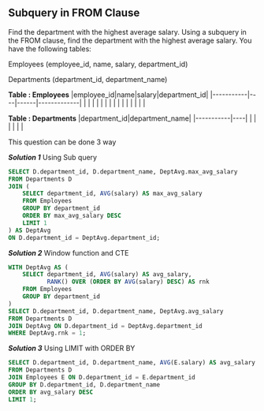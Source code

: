 ## Subquery in FROM Clause
Find the department with the highest average salary.
Using a subquery in the FROM clause, find the department with the highest average salary. You have the following tables:

Employees (employee_id, name, salary, department_id)

Departments (department_id, department_name)

**Table : Employees**
|employee_id|name|salary|department_id|
|-----------|----|------|-------------|
|           |    |      |             |
|           |    |      |             |
|           |    |      |             |

**Table : Departments**
|department_id|department_name|
|-----------|----|
|           |    |
|           |    |


This question can be done 3 way

***Solution 1***
Using Sub query
```sql
SELECT D.department_id, D.department_name, DeptAvg.max_avg_salary
FROM Departments D
JOIN (
    SELECT department_id, AVG(salary) AS max_avg_salary
    FROM Employees
    GROUP BY department_id
    ORDER BY max_avg_salary DESC
    LIMIT 1
) AS DeptAvg
ON D.department_id = DeptAvg.department_id;
```
***Solution 2***
Window function and CTE
```sql
WITH DeptAvg AS (
    SELECT department_id, AVG(salary) AS avg_salary,
           RANK() OVER (ORDER BY AVG(salary) DESC) AS rnk
    FROM Employees
    GROUP BY department_id
)
SELECT D.department_id, D.department_name, DeptAvg.avg_salary
FROM Departments D
JOIN DeptAvg ON D.department_id = DeptAvg.department_id
WHERE DeptAvg.rnk = 1;

```


***Solution 3***
Using LIMIT with ORDER BY
```sql
SELECT D.department_id, D.department_name, AVG(E.salary) AS avg_salary
FROM Departments D
JOIN Employees E ON D.department_id = E.department_id
GROUP BY D.department_id, D.department_name
ORDER BY avg_salary DESC
LIMIT 1;
```
